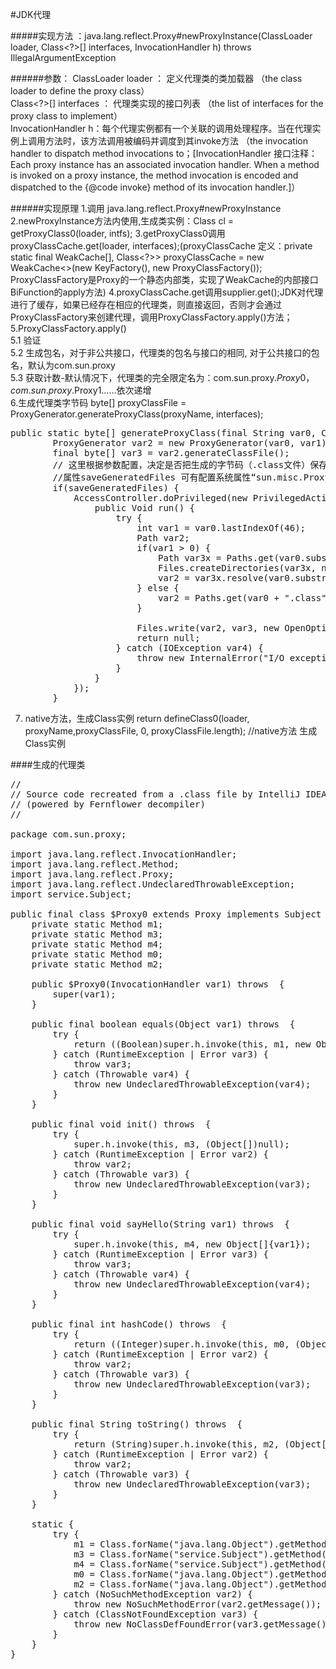 #JDK代理

#####实现方法 ：java.lang.reflect.Proxy#newProxyInstance(ClassLoader loader, Class<?>[] interfaces, InvocationHandler h) throws IllegalArgumentException

######参数：
ClassLoader loader ： 定义代理类的类加载器 （the class loader to define the proxy class）  
Class<?>[] interfaces ： 代理类实现的接口列表 （the list of interfaces for the proxy class to implement）  
InvocationHandler h：每个代理实例都有一个关联的调用处理程序。当在代理实例上调用方法时，该方法调用被编码并调度到其invoke方法 （the invocation handler to dispatch method invocations to；[InvocationHandler 接口注释：Each proxy instance has an associated invocation handler. When a method is invoked on a proxy instance, the method invocation is encoded and dispatched to the {@code invoke} method of its invocation handler.]）

######实现原理
1.调用 java.lang.reflect.Proxy#newProxyInstance  
2.newProxyInstance方法内使用,生成类实例：Class<?> cl = getProxyClass0(loader, intfs);  
3.getProxyClass0调用proxyClassCache.get(loader, interfaces);(proxyClassCache 定义：private static final WeakCache<ClassLoader, Class<?>[], Class<?>>  proxyClassCache = new WeakCache<>(new KeyFactory(), new ProxyClassFactory()); ProxyClassFactory是Proxy的一个静态内部类，实现了WeakCache的内部接口BiFunction的apply方法)
4.proxyClassCache.get调用supplier.get();JDK对代理进行了缓存，如果已经存在相应的代理类，则直接返回，否则才会通过ProxyClassFactory来创建代理，调用ProxyClassFactory.apply()方法；
5.ProxyClassFactory.apply()  
5.1 验证  
5.2 生成包名，对于非公共接口，代理类的包名与接口的相同, 对于公共接口的包名，默认为com.sun.proxy  
5.3 获取计数-默认情况下，代理类的完全限定名为：com.sun.proxy.$Proxy0，com.sun.proxy.$Proxy1……依次递增  
6.生成代理类字节码 byte[] proxyClassFile = ProxyGenerator.generateProxyClass(proxyName, interfaces);
<pre>
public static byte[] generateProxyClass(final String var0, Class[] var1) {
        ProxyGenerator var2 = new ProxyGenerator(var0, var1);
        final byte[] var3 = var2.generateClassFile();
        // 这里根据参数配置，决定是否把生成的字节码（.class文件）保存到本地磁盘，我们可以通过把相应的class文件保存到本地，再反编译来看看具体的实现，这样更直观
        //属性saveGeneratedFiles 可有配置系统属性“sun.misc.ProxyGenerator.saveGeneratedFiles”设置
        if(saveGeneratedFiles) {
            AccessController.doPrivileged(new PrivilegedAction() {
                public Void run() {
                    try {
                        int var1 = var0.lastIndexOf(46);
                        Path var2;
                        if(var1 > 0) {
                            Path var3x = Paths.get(var0.substring(0, var1).replace('.', File.separatorChar), new String[0]);
                            Files.createDirectories(var3x, new FileAttribute[0]);
                            var2 = var3x.resolve(var0.substring(var1 + 1, var0.length()) + ".class");
                        } else {
                            var2 = Paths.get(var0 + ".class", new String[0]);
                        }

                        Files.write(var2, var3, new OpenOption[0]);
                        return null;
                    } catch (IOException var4) {
                        throw new InternalError("I/O exception saving generated file: " + var4);
                    }
                }
            });
        }
</pre>
7. native方法，生成Class实例 return defineClass0(loader, proxyName,proxyClassFile, 0, proxyClassFile.length); //native方法 生成Class实例


####生成的代理类
<pre>
//
// Source code recreated from a .class file by IntelliJ IDEA
// (powered by Fernflower decompiler)
//

package com.sun.proxy;

import java.lang.reflect.InvocationHandler;
import java.lang.reflect.Method;
import java.lang.reflect.Proxy;
import java.lang.reflect.UndeclaredThrowableException;
import service.Subject;

public final class $Proxy0 extends Proxy implements Subject {
    private static Method m1;
    private static Method m3;
    private static Method m4;
    private static Method m0;
    private static Method m2;

    public $Proxy0(InvocationHandler var1) throws  {
        super(var1);
    }

    public final boolean equals(Object var1) throws  {
        try {
            return ((Boolean)super.h.invoke(this, m1, new Object[]{var1})).booleanValue();
        } catch (RuntimeException | Error var3) {
            throw var3;
        } catch (Throwable var4) {
            throw new UndeclaredThrowableException(var4);
        }
    }

    public final void init() throws  {
        try {
            super.h.invoke(this, m3, (Object[])null);
        } catch (RuntimeException | Error var2) {
            throw var2;
        } catch (Throwable var3) {
            throw new UndeclaredThrowableException(var3);
        }
    }

    public final void sayHello(String var1) throws  {
        try {
            super.h.invoke(this, m4, new Object[]{var1});
        } catch (RuntimeException | Error var3) {
            throw var3;
        } catch (Throwable var4) {
            throw new UndeclaredThrowableException(var4);
        }
    }

    public final int hashCode() throws  {
        try {
            return ((Integer)super.h.invoke(this, m0, (Object[])null)).intValue();
        } catch (RuntimeException | Error var2) {
            throw var2;
        } catch (Throwable var3) {
            throw new UndeclaredThrowableException(var3);
        }
    }

    public final String toString() throws  {
        try {
            return (String)super.h.invoke(this, m2, (Object[])null);
        } catch (RuntimeException | Error var2) {
            throw var2;
        } catch (Throwable var3) {
            throw new UndeclaredThrowableException(var3);
        }
    }

    static {
        try {
            m1 = Class.forName("java.lang.Object").getMethod("equals", new Class[]{Class.forName("java.lang.Object")});
            m3 = Class.forName("service.Subject").getMethod("init", new Class[0]);
            m4 = Class.forName("service.Subject").getMethod("sayHello", new Class[]{Class.forName("java.lang.String")});
            m0 = Class.forName("java.lang.Object").getMethod("hashCode", new Class[0]);
            m2 = Class.forName("java.lang.Object").getMethod("toString", new Class[0]);
        } catch (NoSuchMethodException var2) {
            throw new NoSuchMethodError(var2.getMessage());
        } catch (ClassNotFoundException var3) {
            throw new NoClassDefFoundError(var3.getMessage());
        }
    }
}
</pre>
